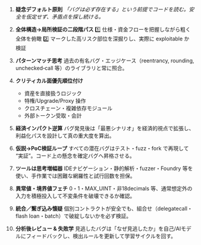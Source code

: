 1. **疑念デフォルト原則**
   *「バグは必ず存在する」という前提でコードを読む。安全を仮定せず、矛盾点を探し続ける。*

2. **全体構造→局所検証の二段階パス**
   1️⃣ 仕様・資金フローを把握しながら粗く全体を俯瞰
   2️⃣ マークした高リスク部位を深掘りし、実際に exploitable か検証

3. **パターンマッチ思考**
   過去の有名バグ・エッジケース（reentrancy, rounding, unchecked‐call 等）のライブラリと常に照合。

4. **クリティカル面優先順位付け**

   * 資産を直接扱うロジック
   * 特権/Upgrade/Proxy 操作
   * クロスチェーン・複雑依存モジュール
   * 外部トークン受取・会計

5. **経済インパクト逆算**
   バグ発見後は「最悪シナリオ」を経済的視点で拡張し、利益化パスを設計して真の重大度を算出。

6. **仮説→PoC検証ループ**
   すべての潜在バグはテスト・fuzz・fork で再現して “実証”。コード上の懸念を確定バグへ昇格させる。

7. **ツールは思考増幅器**
   IDEナビゲーション・静的解析・fuzzer・Foundry 等を使い、手作業では困難な網羅性と試行回数を担保。

8. **異常値・境界値フェチ**
   0・1・MAX\_UINT・非18decimals 等、通常想定外の入力を積極投入して不変条件を破壊できるか確認。

9. **統合／繋ぎ込み懐疑**
   個別コントラクトが安全でも、組合せ（delegatecall・flash loan・batch）で破綻しないかを必ず検証。

10. **分析後レビュー & 失敗学**
    見逃したバグは「なぜ見逃したか」を自己/AIモデルにフィードバックし、検出ルールを更新して学習サイクルを回す。
